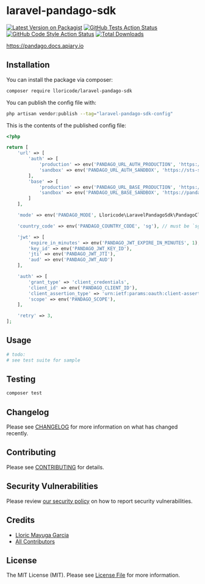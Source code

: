 # laravel-pandago-sdk

[![Latest Version on Packagist](https://img.shields.io/packagist/v/lloricode/laravel-pandago-sdk.svg?style=flat-square)](https://packagist.org/packages/lloricode/laravel-pandago-sdk)
[![GitHub Tests Action Status](https://img.shields.io/github/workflow/status/lloricode/laravel-pandago-sdk/run-tests?label=tests)](https://github.com/lloricode/laravel-pandago-sdk/actions?query=workflow%3Arun-tests+branch%3Amain)
[![GitHub Code Style Action Status](https://img.shields.io/github/workflow/status/lloricode/laravel-pandago-sdk/Check%20&%20fix%20styling?label=code%20style)](https://github.com/lloricode/laravel-pandago-sdk/actions?query=workflow%3A"Check+%26+fix+styling"+branch%3Amain)
[![Total Downloads](https://img.shields.io/packagist/dt/lloricode/laravel-pandago-sdk.svg?style=flat-square)](https://packagist.org/packages/lloricode/laravel-pandago-sdk)

https://pandago.docs.apiary.io

## Installation

You can install the package via composer:

```bash
composer require lloricode/laravel-pandago-sdk
```

You can publish the config file with:

```bash
php artisan vendor:publish --tag="laravel-pandago-sdk-config"
```

This is the contents of the published config file:

```php
<?php

return [
    'url' => [
        'auth' => [
            'production' => env('PANDAGO_URL_AUTH_PRODUCTION', 'https://sts.deliveryhero.io'),
            'sandbox' => env('PANDAGO_URL_AUTH_SANDBOX', 'https://sts-st.deliveryhero.io'),
        ],
        'base' => [
            'production' => env('PANDAGO_URL_BASE_PRODUCTION', 'https://sts.deliveryhero.io'),
            'sandbox' => env('PANDAGO_URL_BASE_SANDBOX', 'https://pandago-api-sandbox.deliveryhero.io'),
        ]
    ],

    'mode' => env('PANDAGO_MODE', Lloricode\LaravelPandagoSdk\PandagoClient::ENVIRONMENT_SANDBOX),

    'country_code' => env('PANDAGO_COUNTRY_CODE', 'sg'), // must be `sg` when in sandbox mode

    'jwt' => [
        'expire_in_minutes' => env('PANDAGO_JWT_EXPIRE_IN_MINUTES', 1),
        'key_id' => env('PANDAGO_JWT_KEY_ID'),
        'jti' => env('PANDAGO_JWT_JTI'),
        'aud' => env('PANDAGO_JWT_AUD')
    ],

    'auth' => [
        'grant_type' => 'client_credentials',
        'client_id' => env('PANDAGO_CLIENT_ID'),
        'client_assertion_type' => 'urn:ietf:params:oauth:client-assertion-type:jwt-bearer',
        'scope' => env('PANDAGO_SCOPE'),
    ],

    'retry' => 3,
];
```

## Usage

```php
# todo:
# see test suite for sample
```

## Testing

```bash
composer test
```

## Changelog

Please see [CHANGELOG](CHANGELOG.md) for more information on what has changed recently.

## Contributing

Please see [CONTRIBUTING](https://github.com/spatie/.github/blob/main/CONTRIBUTING.md) for details.

## Security Vulnerabilities

Please review [our security policy](../../security/policy) on how to report security vulnerabilities.

## Credits

- [Lloric Mayuga Garcia](https://github.com/lloricode)
- [All Contributors](../../contributors)

## License

The MIT License (MIT). Please see [License File](LICENSE.md) for more information.
